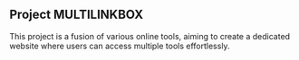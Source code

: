 ## Project MULTILINKBOX

This project is a fusion of various online tools, aiming to create a dedicated website where users can access multiple tools effortlessly.
